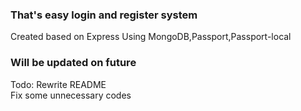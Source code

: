 ### That's easy login and register system
Created based on Express
Using MongoDB,Passport,Passport-local
### Will be updated on future
Todo:
Rewrite README
<br>
Fix some unnecessary codes
